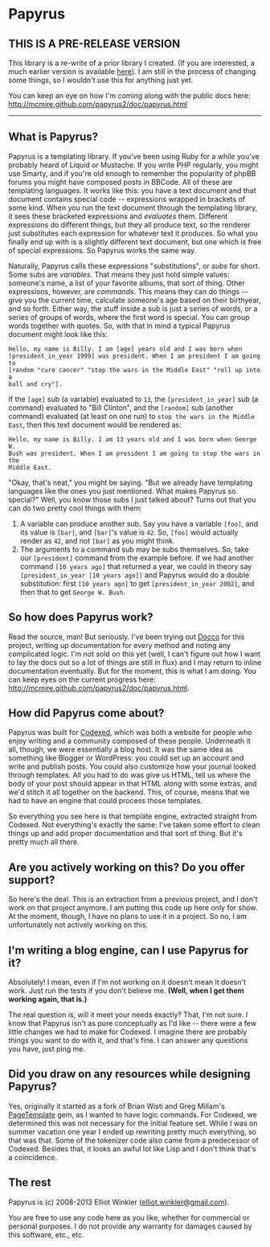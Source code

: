 # Papyrus

## THIS IS A PRE-RELEASE VERSION

This library is a re-write of a prior library I created. (If you are interested,
a much earlier version is available [here](http://github.com/mcmire/papyrus)). I
am still in the process of changing some things, so I wouldn't use this for
anything just yet.

You can keep an eye on how I'm coming along with the public docs here:
<http://mcmire.github.com/papyrus2/doc/papyrus.html>

---

## What is Papyrus?

Papyrus is a templating library. If you've been using Ruby for a while
you've probably heard of Liquid or Mustache. If you write PHP regularly, you
might use Smarty, and if you're old enough to remember the popularity of phpBB
forums you might have composed posts in BBCode. All of these are templating
languages. It works like this: you have a text document and that document
contains special code -- expressions wrapped in brackets of some kind. When
you run the text document through the templating library, it sees these
bracketed expressions and *evaluates* them. Different expressions do different
things, but they all produce text, so the renderer just substitutes each
expression for whatever text it produces. So what you finally end up with is a
slightly different text document, but one which is free of special
expressions. So Papyrus works the same way.

Naturally, Papyrus calls these expressions "substitutions", or *subs* for short.
Some subs are *variables*. That means they just hold simple values: someone's
name, a list of your favorite albums, that sort of thing. Other expressions,
however, are *commands*. This means they can do things -- give you the current
time, calculate someone's age based on their birthyear, and so forth. Either
way, the stuff inside a sub is just a series of words, or a series of groups of
words, where the first word is special. You can group words together with
quotes. So, with that in mind a typical Papyrus document might look like this:

    Hello, my name is Billy. I am [age] years old and I was born when
    [president_in_year 1999] was president. When I am president I am going to
    [random "cure cancer" "stop the wars in the Middle East" "roll up into a
    ball and cry"].

If the `[age]` sub (a variable) evaluated to `13`, the `[president_in_year]`
sub (a command) evaluated to "Bill Clinton", and the `[random]` sub (another
command) evaluated (at least on one run) to `stop the wars in the Middle
East`, then this text document would be rendered as:

    Hello, my name is Billy. I am 13 years old and I was born when George W.
    Bush was president. When I am president I am going to stop the wars in the
    Middle East.

"Okay, that's neat," you might be saying. "But we already have templating
languages like the ones you just mentioned. What makes Papyrus so special?"
Well, you know those subs I just talked about? Turns out that you can do two
pretty cool things with them:

1. A variable can produce another sub. Say you have a variable `[foo]`, and
   its value is `[bar]`, and `[bar]`'s value is `42`. So, `[foo]` would
   actually render as `42`, and not `[bar]` as you might think.
2. The arguments to a command sub may be subs themselves. So, take our
   `[president]` command from the example before. If we had another command
   `[10 years ago]` that returned a year, we could in theory say
   `[president_in_year [10 years ago]]` and Papyrus would do a double
   substitution: first `[10 years ago]` to get `[president_in_year 2002]`, and
   then that to get `George W. Bush`.

## So how does Papyrus work?

Read the source, man! But seriously. I've been trying out
[Docco](http://github.com/jashkenas/docco) for this project, writing up
documentation for every method and noting any complicated logic. I'm not sold on
this yet (well, I can't figure out how I want to lay the docs out so a lot of
things are still in flux) and I may return to inline documentation eventually.
But for the moment, this is what I am doing. You can keep eyes on the current
progress here: <http://mcmire.github.com/papyrus2/doc/papyrus.html>.

## How did Papyrus come about?

Papyrus was built for [Codexed](http://codexed.com), which was both a website
for people who enjoy writing and a community composed of these people.
Underneath it all, though, we were essentially a blog host. It was the same idea
as something like Blogger or WordPress: you could set up an account and write
and publish posts. You could also customize how your journal looked through
templates. All you had to do was give us HTML, tell us where the body of your
post should appear in that HTML along with some extras, and we'd stitch it all
together on the backend. This, of course, means that we had to have an engine
that could process those templates.

So everything you see here is that template engine, extracted straight from
Codexed. Not everything's exactly the same: I've taken some effort to clean
things up and add proper documentation and that sort of thing. But it's pretty
much all there.

## Are you actively working on this? Do you offer support?

So here's the deal. This is an extraction from a previous project, and I don't
work on that project anymore. I am putting this code up here only for show.
At the moment, though, I have no plans to use it in a project. So no, I am
unfortunately not actively working on this.

## I'm writing a blog engine, can I use Papyrus for it?

Absolutely! I mean, even if I'm not working on it doesn't mean it doesn't work.
Just run the tests if you don't believe me. **(Well, when I get them working
again, that is.)**

The real question is, will it meet your needs exactly? That, I'm not sure. I
know that Papyrus isn't as pure conceptually as I'd like -- there were a few
little changes we had to make for Codexed. I imagine there are probably things
you want to do with it, and that's fine. I can answer any questions you have,
just ping me.

## Did you draw on any resources while designing Papyrus?

Yes, originally it started as a fork of Brian Wisti and Greg Millam's
[PageTemplate](https://github.com/brianwisti/PageTemplate) gem, as I wanted
to have logic commands. For Codexed, we determined this was not necessary for
the initial feature set. While I was on summer vacation one year I ended up
rewriting pretty much everything, so that was that. Some of the tokenizer code
also came from a predecessor of Codexed. Besides that, it looks an awful lot
like Lisp and I don't think that's a coincidence.

## The rest

Papyrus is (c) 2008-2013 Elliot Winkler (<elliot.winkler@gmail.com>).

You are free to use any code here as you like, whether for commercial or
personal purposes. I do not provide any warranty for damages caused by this
software, etc., etc.

